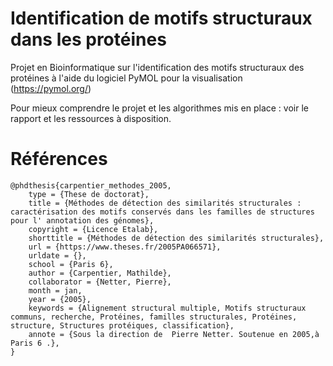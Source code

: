 # Identification de motifs structuraux dans les protéines  
  
Projet en Bioinformatique sur l'identification des motifs structuraux des protéines à l'aide du logiciel PyMOL pour la visualisation (https://pymol.org/)  
  
Pour mieux comprendre le projet et les algorithmes mis en place : voir le rapport et les ressources à disposition.

# Références  
  
```
@phdthesis{carpentier_methodes_2005,
	type = {These de doctorat},
	title = {Méthodes de détection des similarités structurales : caractérisation des motifs conservés dans les familles de structures pour l' annotation des génomes},
	copyright = {Licence Etalab},
	shorttitle = {Méthodes de détection des similarités structurales},
	url = {https://www.theses.fr/2005PA066571},
	urldate = {},
	school = {Paris 6},
	author = {Carpentier, Mathilde},
	collaborator = {Netter, Pierre},
	month = jan,
	year = {2005},
	keywords = {Alignement structural multiple, Motifs structuraux communs, recherche, Protéines, familles structurales, Protéines, structure, Structures protéiques, classification},
	annote = {Sous la direction de  Pierre Netter. Soutenue en 2005,à Paris 6 .},
}
```


